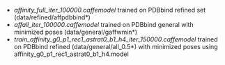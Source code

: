  * *affinity_full_iter_100000.caffemodel* trained on PDBbind refined set (data/refined/affpdbbind*)
 * *affall_iter_100000.caffemodel* trained on PDBbind general with minimized poses (data/general/gaffwmin*)
 * *train_affinity_g0_p1_rec1_astrat0_b1_h4_iter_150000.caffemodel* trained on PDBbind refined (data/general/all_0.5*) with minimized poses using affinity_g0_p1_rec1_astrat0_b1_h4.model
